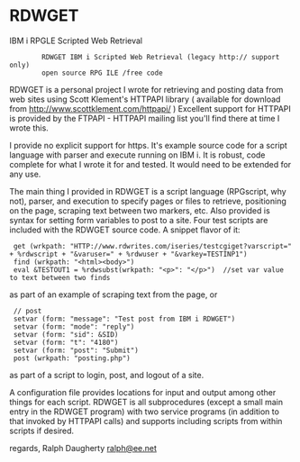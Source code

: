 # RDWGET
 IBM i RPGLE Scripted Web Retrieval

			RDWGET IBM i Scripted Web Retrieval (legacy http:// support only)
			open source RPG ILE /free code 

   RDWGET is a personal project I wrote for retrieving and posting data from web sites using Scott Klement's HTTPAPI library ( available for download from http://www.scottklement.com/httpapi/ ) Excellent support for HTTPAPI is provided by the FTPAPI - HTTPAPI mailing list you'll find there at time I wrote this.

   I provide no explicit support for https. It's example source code for a script language with parser and execute running on IBM i. It is robust, code complete for what I wrote it for and tested. It would need to be extended for any use.

   The main thing I provided in RDWGET is a script language (RPGscript, why not), parser, and execution to specify pages or files to retrieve, positioning on the page, scraping text between two markers, etc. Also provided is syntax for setting form variables to post to a site. Four test scripts are included with the RDWGET source code. A snippet flavor of it:

     get (wrkpath: "HTTP://www.rdwrites.com/iseries/testcgiget?varscript=" + %rdwscript + "&varuser=" + %rdwuser + "&varkey=TESTINP1") 
     find (wrkpath: "<html><body>")
     eval &TESTOUT1 = %rdwsubst(wrkpath: "<p>": "</p>")  //set var value to text between two finds

as part of an example of scraping text from the page, or

     // post
     setvar (form: "message": "Test post from IBM i RDWGET")
     setvar (form: "mode": "reply")
     setvar (form: "sid": &SID)
     setvar (form: "t": "4180")
     setvar (form: "post": "Submit")
     post (wrkpath: "posting.php")

as part of a script to login, post, and logout of a site.

   A configuration file provides locations for input and output among other things for each script. RDWGET is all subprocedures (except a small main entry in the RDWGET program) with two service programs (in addition to that invoked by HTTPAPI calls) and supports including scripts from within scripts if desired.

regards,
Ralph Daugherty
ralph@ee.net
